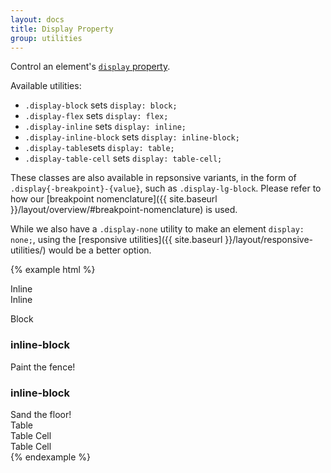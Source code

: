 ```yaml
---
layout: docs
title: Display Property
group: utilities
---
```


Control an element's [`display` property](https://developer.mozilla.org/en-US/docs/Web/CSS/display).

Available utilities:
- `.display-block` sets `display: block;`
- `.display-flex` sets `display: flex;`
- `.display-inline` sets `display: inline;`
- `.display-inline-block` sets `display: inline-block;`
- `.display-table`sets `display: table;`
- `.display-table-cell`  sets `display: table-cell;`

These classes are also available in repsonsive variants, in the form of `.display{-breakpoint}-{value}`, such as `.display-lg-block`. Please refer to how our [breakpoint nomenclature]({{ site.baseurl }}/layout/overview/#breakpoint-nomenclature) is used.

While we also have a `.display-none` utility to make an element `display: none;`, using the [responsive utilities]({{ site.baseurl }}/layout/responsive-utilities/) would be a better option.

{% example html %}
<div class="display-inline bg-success">Inline</div>
<div class="display-inline bg-success">Inline</div>

<span class="display-block bg-primary">Block</span>

<div class="display-inline-block bg-warning">
  <h3>inline-block</h3>
  Paint the fence!
</div>
<div class="display-inline-block bg-warning">
  <h3>inline-block</h3>
  Sand the floor!
</div>

<div class="display-table bg-info">
    Table
    <div class="display-table">
        <div class="display-table-cell bg-danger">
            Table Cell
        </div>
        <div class="display-table-cell bg-warning">
            Table Cell
        </div>
    </div>
</div>
{% endexample %}
